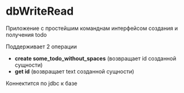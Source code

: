 # dbWriteRead

Приложение с простейшим команднам интерфейсом создания и получения todo

Поддерживает 2 операции
- **create some_todo_without_spaces**
  (возвращает id созданной сущности)
- **get id**
  (возвращает text созданной сущности)

Коннектится по jdbc к базе
